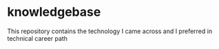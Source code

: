 # knowledgebase
This repository contains the technology I came across and I preferred in technical career path
